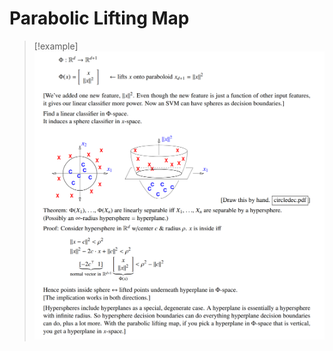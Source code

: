# Parabolic Lifting Map
> [!example]
> ![](Features_Hilbert_Space.assets/image-20240314222939373.png)





